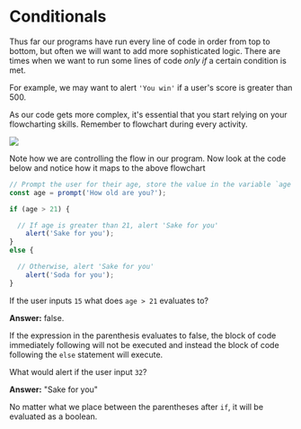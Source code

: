 # Conditionals

Thus far our programs have run every line of code in order from top to bottom, but often we will want to add more sophisticated logic. There are times when we want to run some lines of code _only if_ a certain condition is met.

For example, we may want to alert `'You win'` if a user's score is greater than 500.

As our code gets more complex, it's essential that you start relying on your flowcharting skills. Remember to flowchart during every activity.

![](https://github.com/cslewislives/frontend-prework/tree/7c7bc1ab2155c31482f755a757c91f4efcc6e770/.gitbook/assets/conditional.png)

Note how we are controlling the flow in our program. Now look at the code below and notice how it maps to the above flowchart

```javascript
// Prompt the user for their age, store the value in the variable `age`
const age = prompt('How old are you?');

if (age > 21) {

  // If age is greater than 21, alert 'Sake for you'
    alert('Sake for you');
}
else {

  // Otherwise, alert 'Sake for you'
    alert('Soda for you');
}
```

If the user inputs `15` what does `age > 21` evaluates to?

**Answer:** false.

If the expression in the parenthesis evaluates to false, the block of code immediately following will not be executed and instead the block of code following the `else` statement will execute.

What would alert if the user input `32`?

**Answer:** "Sake for you"

No matter what we place between the parentheses after `if`, it will be evaluated as a boolean.


